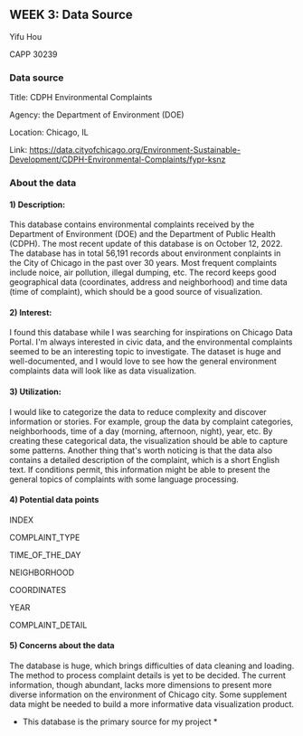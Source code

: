 ## WEEK 3: Data Source

Yifu Hou </p>
CAPP 30239 </p>

### Data source
Title: CDPH Environmental Complaints  </p>
Agency: the Department of Environment (DOE)  </p>
Location: Chicago, IL </p>
Link: https://data.cityofchicago.org/Environment-Sustainable-Development/CDPH-Environmental-Complaints/fypr-ksnz </p>

### About the data

#### 1) Description:

This database contains environmental complaints received by the Department of Environment (DOE) and the Department of Public Health (CDPH). The most recent update of this database is on October 12, 2022. 
The database has in total 56,191 records about environment conplaints in the City of Chicago in the past over 30 years. Most frequent complaints include noice, air pollution, illegal dumping, etc. 
The record keeps good geographical data (coordinates, address and neighborhood) and time data (time of complaint), which should be a good source of visualization.

#### 2) Interest:

I found this database while I was searching for inspirations on Chicago Data Portal. I'm always interested in civic data, and the environmental complaints seemed to be an interesting topic to investigate. The dataset is huge and well-documented, and I would love to see how the general environment complaints data will look like as data visualization. 

#### 3) Utilization:

I would like to categorize the data to reduce complexity and discover information or stories. For example, group the data by complaint categories, neighborhoods, time of a day (morning, afternoon, night), year, etc. By creating these categorical data, the visualization should be able to capture some patterns. Another thing that's worth noticing is that the data also contains a detailed description of the complaint, which is a short English text. If conditions permit, this information might be able to present the general topics of complaints with some language processing.

#### 4) Potential data points

INDEX </p>
COMPLAINT_TYPE </p>
TIME_OF_THE_DAY  </p>
NEIGHBORHOOD </p>
COORDINATES </p>
YEAR </p>
COMPLAINT_DETAIL </p>

#### 5) Concerns about the data

The database is huge, which brings difficulties of data cleaning and loading. 
The method to process complaint details is yet to be decided. 
The current information, though abundant, lacks more dimensions to present more diverse information on the environment of Chicago city. Some supplement data might be needed to build a more informative data visualization product. 


* This database is the primary source for my project *